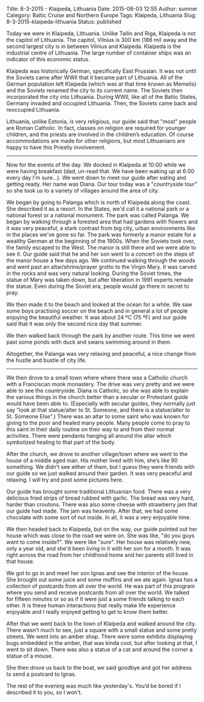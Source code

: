 Title: 8-3-2015 - Klaipeda, Lithuania
Date: 2015-08-03 12:55
Author: sumner
Category: Baltic Cruise and Northern Europe
Tags: Klaipeda, Lithuania
Slug: 8-3-2015-klaipeda-lithuania
Status: published

Today we were in Klaipeda, Lithuania. Unlike Tallin and Riga, Klaipeda is not
the capitol of Lithuania. The capitol, Vilnius is 300 km (186 mi) away and the
second largest city is in between Vilnius and Klaipeda.  Klaipeda is the
industrial centre of Lithuania. The large number of container ships was an
indicator of this economic status.

Klaipeda was historically German, specifically East Prussian. It was not until
the Soviets came after WWII that it became part of Lithuania. All of the German
population left Klaipeda (which was at that time known as Memelis) and the
Soviets renamed the city to its current name. The Soviets then incorporated the
city into Lithuania. During WWII, like all of the Baltic States, Germany invaded
and occupied Lithuania. Then, the Soviets came back and reoccupied Lithuania.

Lithuania, unlike Estonia, is very religious, our guide said that "most" people
are Roman Catholic. In fact, classes on religion are required for younger
children, and the priests are involved in the children’s education. Of course
accommodations are made for other religions, but most Lithuanians are happy to
have this Priestly involvement.

------------------------------------------------------------------------

Now for the events of the day. We docked in Klaipeda at 10:00 while we were
having breakfast (dad, un-read that. We have been waking up at 6:00 every day
I'm sure…). We went down to meet our guide after eating and getting ready. Her
name was Diana. Our tour today was a "countryside tour" so she took us to a
variety of villages around the area of city.

We began by going to Palanga which is north of Klaipeda along the coast.  She
described it as a resort. In the States, we'd call it a national park or a
national forest or a national monument. The park was called Palanga. We began by
walking through a forested area that had gardens with flowers and it was very
peaceful, a stark contrast from big city, urban environments like in the places
we've gone so far. The park was formerly a manor estate for a wealthy German at
the beginning of the 1900s. When the Soviets took over, the family escaped to
the West. The manor is still there and we were able to see it. Our guide said
that he and her son went to a concert on the steps of the manor house a few days
ago. We continued walking through the woods and went past an altar/shrine/prayer
grotto to the Virgin Mary. It was carved in the rocks and was very natural
looking. During the Soviet times, the statue of Mary was taken down, but after
liberation in 1991 experts remade the statue. Even during the Soviet era, people
would go there in secret to pray.

We then made it to the beach and looked at the ocean for a while. We saw some
boys practising soccer on the beach and in general a lot of people enjoying the
beautiful weather. It was about 24 ºC (75 ºF) and our guide said that it was
only the second nice day that summer.

We then walked back through the park by another route. This time we went past
some ponds with duck and swans swimming around in them.

Altogether, the Palanga was very relaxing and peaceful, a nice change from the
hustle and bustle of city life.

------------------------------------------------------------------------

We then drove to a small town where where there was a Catholic church with a
Franciscan monk monastery. The drive was very pretty and we were able to see the
countryside. Diana is Catholic, so she was able to explain the various things in
the church better than a secular or Protestant guide would have been able to.
(Especially with secular guides, they normally just say "look at that
statue/alter to St. Someone, and there is a statue/alter to St. Someone Else".)
There was an altar to some saint who was known for giving to the poor and healed
many people. Many people come to pray to this saint in their daily routine on
their way to and from their normal activities. There were pendants hanging all
around the altar which symbolized healing to that part of the body.

After the church, we drove to another village/town where we went to the house of
a middle aged man. His mother lived with him, she’s like 90 something. We didn't
see either of them, but I guess they were friends with our guide so we just
walked around their garden. It was very peaceful and relaxing. I will try and
post some pictures here.

Our guide has brought some traditional Lithuanian food. There was a very
delicious fried strips of bread rubbed with garlic. The bread was very hard,
harder than croutons. There was also some cheese with strawberry jam that our
guide had made. The jam was heavenly. After that, we had some chocolate with
some sort of nut inside. In all, it was a very enjoyable time.

We then headed back to Klaipeda, but on the way, our guide pointed out her house
which was close to the road we were on. She was like, "do you guys want to come
inside?". We were like "sure". Her house was relatively new, only a year old,
and she'd been living in it with her son for a month. It was right across the
road from her childhood home and her parents still lived in that house.

We got to go in and meet her son Ignas and see the interior of the house. She
brought out some juice and some muffins and we ate again.  Ignas has a
collection of postcards from all over the world. He was part of this program
where you send and receive postcards from all over the world. We talked for
fifteen minutes or so as if it were just a some friends talking to each other.
It is these human interactions that really make life experience enjoyable and I
really enjoyed getting to get to know them better.

After that we went back to the town of Klaipeda and walked around the city.
There wasn’t much to see, just a square with a small statue and some pretty
streets. We went into an amber shop. There were some exhibits displaying bugs
embedded in the amber, that was kinda cool, but after looking at that, I went to
sit down. There was also a statue of a cat and around the corner a statue of a
mouse.

She then drove us back to the boat, we said goodbye and got her address to send
a postcard to Ignas.

The rest of the evening was much like yesterday's. You’d be bored if I described
it to you, so I won't.
